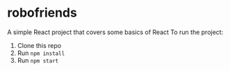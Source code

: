 # robofriends
A simple React project that covers some basics of React
To run the project:

1. Clone this repo
2. Run `npm install`
3. Run `npm start`
